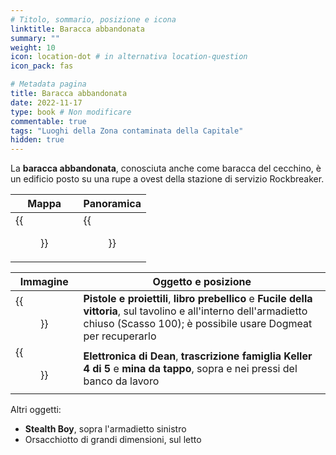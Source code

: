 ```yaml
---
# Titolo, sommario, posizione e icona
linktitle: Baracca abbandonata
summary: ""
weight: 10
icon: location-dot # in alternativa location-question
icon_pack: fas

# Metadata pagina
title: Baracca abbandonata
date: 2022-11-17
type: book # Non modificare
commentable: true
tags: "Luoghi della Zona contaminata della Capitale"
hidden: true
---
```


<div class="fo3">

La **baracca abbandonata**, conosciuta anche come baracca del cecchino, è un edificio posto su una rupe a ovest della stazione di servizio Rockbreaker.

| Mappa                      | Panoramica             |
| -------------------------- | ---------------------- |
| {{<figure src="fo3/Sniper_shack_loc.webp">}} | {{<figure src="fo3/Sniper_Shack.webp">}} |

| Immagine                          | Oggetto e posizione                                                                                                                                                                   |
| --------------------------------- | ------------------------------------------------------------------------------------------------------------------------------------------------------------------------------------- |
| {{<figure src="fo3/FO3_GAB_Sniper_Shack.webp">}}    | **Pistole e proiettili**, **libro prebellico** e **Fucile della vittoria**, sul tavolino e all'interno dell'armadietto chiuso (Scasso 100); è possibile usare Dogmeat per recuperarlo |
| {{<figure src="fo3/FO3_Sniper_Shack_Keller.webp">}} | **Elettronica di Dean**, **trascrizione famiglia Keller 4 di 5** e **mina da tappo**, sopra e nei pressi del banco da lavoro                                                          |

 
 Altri oggetti:
- **Stealth Boy**, sopra l'armadietto sinistro
- Orsacchiotto di grandi dimensioni, sul letto

</div>
